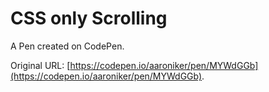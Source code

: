 # CSS only Scrolling

A Pen created on CodePen.

Original URL: [https://codepen.io/aaroniker/pen/MYWdGGb](https://codepen.io/aaroniker/pen/MYWdGGb).

